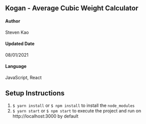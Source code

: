 ## Kogan - Average Cubic Weight Calculator
#### Author

Steven Kao

#### Updated Date

08/01/2021

#### Language

JavaScript, React
## Setup Instructions

1. `$ yarn install` or `$ npm install` to install the `node_modules`
2. `$ yarn start` or `$ npm start` to execute the project and run on http://localhost:3000 by default